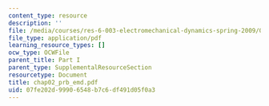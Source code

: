 ```yaml
---
content_type: resource
description: ''
file: /media/courses/res-6-003-electromechanical-dynamics-spring-2009/07fe202d99906548b7c6df491d05f0a3_chap02_prb_emd.pdf
file_type: application/pdf
learning_resource_types: []
ocw_type: OCWFile
parent_title: Part I
parent_type: SupplementalResourceSection
resourcetype: Document
title: chap02_prb_emd.pdf
uid: 07fe202d-9990-6548-b7c6-df491d05f0a3
---
```

